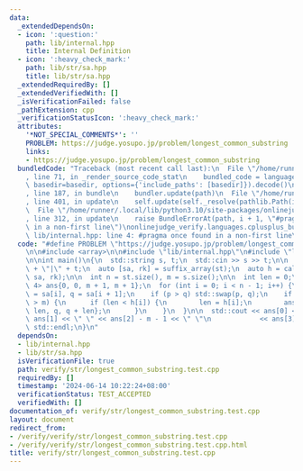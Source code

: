 ```yaml
---
data:
  _extendedDependsOn:
  - icon: ':question:'
    path: lib/internal.hpp
    title: Internal Definition
  - icon: ':heavy_check_mark:'
    path: lib/str/sa.hpp
    title: lib/str/sa.hpp
  _extendedRequiredBy: []
  _extendedVerifiedWith: []
  _isVerificationFailed: false
  _pathExtension: cpp
  _verificationStatusIcon: ':heavy_check_mark:'
  attributes:
    '*NOT_SPECIAL_COMMENTS*': ''
    PROBLEM: https://judge.yosupo.jp/problem/longest_common_substring
    links:
    - https://judge.yosupo.jp/problem/longest_common_substring
  bundledCode: "Traceback (most recent call last):\n  File \"/home/runner/.local/lib/python3.10/site-packages/onlinejudge_verify/documentation/build.py\"\
    , line 71, in _render_source_code_stat\n    bundled_code = language.bundle(stat.path,\
    \ basedir=basedir, options={'include_paths': [basedir]}).decode()\n  File \"/home/runner/.local/lib/python3.10/site-packages/onlinejudge_verify/languages/cplusplus.py\"\
    , line 187, in bundle\n    bundler.update(path)\n  File \"/home/runner/.local/lib/python3.10/site-packages/onlinejudge_verify/languages/cplusplus_bundle.py\"\
    , line 401, in update\n    self.update(self._resolve(pathlib.Path(included), included_from=path))\n\
    \  File \"/home/runner/.local/lib/python3.10/site-packages/onlinejudge_verify/languages/cplusplus_bundle.py\"\
    , line 312, in update\n    raise BundleErrorAt(path, i + 1, \"#pragma once found\
    \ in a non-first line\")\nonlinejudge_verify.languages.cplusplus_bundle.BundleErrorAt:\
    \ lib/internal.hpp: line 4: #pragma once found in a non-first line\n"
  code: "#define PROBLEM \"https://judge.yosupo.jp/problem/longest_common_substring\"\
    \n\n#include <array>\n\n#include \"lib/internal.hpp\"\n#include \"lib/str/sa.hpp\"\
    \n\nint main()\n{\n  std::string s, t;\n  std::cin >> s >> t;\n\n  auto st = s\
    \ + \"|\" + t;\n  auto [sa, rk] = suffix_array(st);\n  auto h = calc_height(st,\
    \ sa, rk);\n\n  int n = st.size(), m = s.size();\n\n  int len = 0;\n  std::array<int,\
    \ 4> ans{0, 0, m + 1, m + 1};\n  for (int i = 0; i < n - 1; i++) {\n    int p\
    \ = sa[i], q = sa[i + 1];\n    if (p > q) std::swap(p, q);\n    if (p < m && q\
    \ > m) {\n      if (len < h[i]) {\n        len = h[i];\n        ans = {p, p +\
    \ len, q, q + len};\n      }\n    }\n  }\n\n  std::cout << ans[0] << \" \" <<\
    \ ans[1] << \" \" << ans[2] - m - 1 << \" \"\n            << ans[3] - m - 1 <<\
    \ std::endl;\n}\n"
  dependsOn:
  - lib/internal.hpp
  - lib/str/sa.hpp
  isVerificationFile: true
  path: verify/str/longest_common_substring.test.cpp
  requiredBy: []
  timestamp: '2024-06-14 10:22:24+08:00'
  verificationStatus: TEST_ACCEPTED
  verifiedWith: []
documentation_of: verify/str/longest_common_substring.test.cpp
layout: document
redirect_from:
- /verify/verify/str/longest_common_substring.test.cpp
- /verify/verify/str/longest_common_substring.test.cpp.html
title: verify/str/longest_common_substring.test.cpp
---
```

